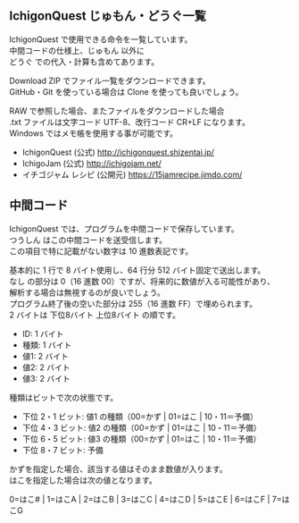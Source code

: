 ## IchigonQuest じゅもん・どうぐ一覧

IchigonQuest で使用できる命令を一覧しています。<br />
中間コードの仕様上、じゅもん 以外に<br />
どうぐ での代入・計算も含めてあります。

Download ZIP でファイル一覧をダウンロードできます。<br />
GitHub・Git を使っている場合は Clone を使っても良いでしょう。

RAW で参照した場合、またファイルをダウンロードした場合<br />
.txt ファイルは文字コード UTF-8、改行コード CR+LF になります。<br />
Windows ではメモ帳を使用する事が可能です。

* IchigonQuest (公式) http://ichigonquest.shizentai.jp/
* IchigoJam (公式) http://ichigojam.net/
* イチゴジャム レシピ (公開元) https://15jamrecipe.jimdo.com/

## 中間コード

IchigonQuest では、プログラムを中間コードで保存しています。<br />
つうしん はこの中間コードを送受信します。<br />
この項目で特に記載がない数字は 10 進数表記です。

基本的に 1 行で 8 バイト使用し、64 行分 512 バイト固定で送出します。<br />
なし の部分は 0（16 進数 00）ですが、将来的に数値が入る可能性があり、<br />
解析する場合は無視するのが良いでしょう。<br />
プログラム終了後の空いた部分は 255（16 進数 FF）で埋められます。<br />
2 バイトは 下位8バイト 上位8バイト の順です。

* ID:   1 バイト
* 種類: 1 バイト
* 値1:  2 バイト
* 値2:  2 バイト
* 値3:  2 バイト

種類はビットで次の状態です。

* 下位 2・1 ビット: 値1 の種類（00=かず | 01=はこ | 10・11＝予備）
* 下位 4・3 ビット: 値2 の種類（00=かず | 01=はこ | 10・11＝予備）
* 下位 6・5 ビット: 値3 の種類（00=かず | 01=はこ | 10・11＝予備）
* 下位 8・7 ビット: 予備

かずを指定した場合、該当する値はそのまま数値が入ります。<br />
はこを指定した場合は次の値となります。

0=はこ# | 1=はこA | 2=はこB | 3=はこC | 4=はこD | 5=はこE | 6=はこF | 7=はこG
